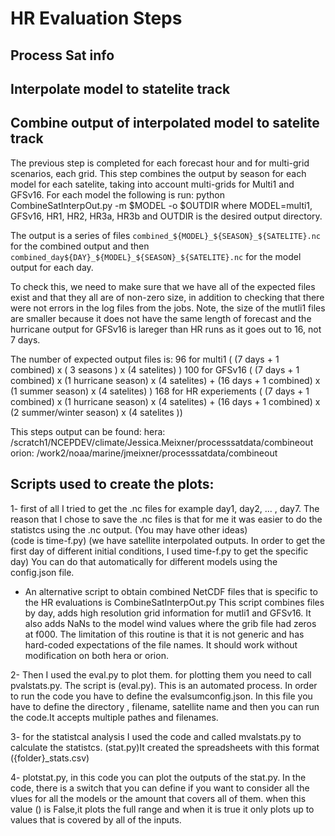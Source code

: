 # HR Evaluation Steps 

## Process Sat info 

## Interpolate model to statelite track 

## Combine output of interpolated model to satelite track 

The previous step is completed for each forecast hour and for multi-grid scenarios, each grid.  This step combines the output 
by season for each model for each satelite, taking into account multi-grids for Multi1 and GFSv16.  For each model the following
is run: 
python CombineSatInterpOut.py -m $MODEL -o $OUTDIR 
where MODEL=multi1, GFSv16, HR1, HR2, HR3a, HR3b and OUTDIR is the desired output directory. 

The output is a series of files 
`combined_${MODEL}_${SEASON}_${SATELITE}.nc`
for the combined output and then `combined_day${DAY}_${MODEL}_${SEASON}_${SATELITE}.nc` for the model output for each day. 

To check this, we need to make sure that we have all of the expected files exist and that they all are of non-zero size, 
in addition to checking that there were not errors in the log files from the jobs. 
Note, the size of the mutli1 files are smaller because it does not have the same length of forecast and the hurricane 
output for GFSv16 is lareger than HR runs as it goes out to 16, not 7 days. 

The number of expected output files is: 
 96 for multi1 ( (7 days + 1 combined) x ( 3 seasons ) x (4 satelites) ) 
 100 for GFSv16 ( (7 days + 1 combined) x (1 hurricane season) x (4 satelites) + (16 days + 1 combined) x (1 summer season) x (4 satelites) )
 168 for HR experiements ( (7 days + 1 combined) x (1 hurricane season) x (4 satelites) + (16 days + 1 combined) x (2 summer/winter season) x (4 satelites ))

This steps output can be found: 
hera: /scratch1/NCEPDEV/climate/Jessica.Meixner/processsatdata/combineout
orion: /work2/noaa/marine/jmeixner/processsatdata/combineout


## Scripts used to create the plots: 

1- first of all I tried to get the .nc files for example day1, day2, ... , day7. The reason that I chose to save the 
.nc files is that for me it was easier to do the statistcs using the .nc output. (You may have other ideas)  
(code is time-f.py)
(we have satellite interpolated outputs. In order to get the first day of different initial conditions, I used time-f.py 
to get the specific day)
You can do that automatically for different models using the config.json file.

* An alternative script to obtain combined NetCDF files that is specific to the HR evaluations is CombineSatInterpOut.py 
This script combines files by day, adds high resolution grid information for mutli1 and GFSv16.  It also adds NaNs to the
model wind values where the grib file had zeros at f000.  The limitation of this routine is that it is not generic and 
has hard-coded expectations of the file names.  It should work without modification on both hera or orion.   

2- Then I used the eval.py to plot them. for plotting them you need to call pvalstats.py. The script is (eval.py). This is an automated process. In order to run the code you have to define the evalsumconfig.json. In this file you have to define the directory , filename, satellite name and then you can run the code.It accepts multiple pathes and filenames.

3- for the statistcal analysis I used the code and called mvalstats.py to calculate the statistcs. (stat.py)It created the spreadsheets with this format ({folder}_stats.csv)

4- plotstat.py, in this code you can plot the outputs of the stat.py. In the code, there is a switch that you can define if you want to consider all the vlues for all the models or the amount that covers all of them. when this value ()
is False,it plots the full range and when it is true it only plots up to values that is covered by all of the inputs. 
